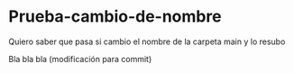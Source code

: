 # Prueba-cambio-de-nombre
Quiero saber que pasa si cambio el nombre de la carpeta main y lo resubo

Bla bla bla (modificación para commit)
